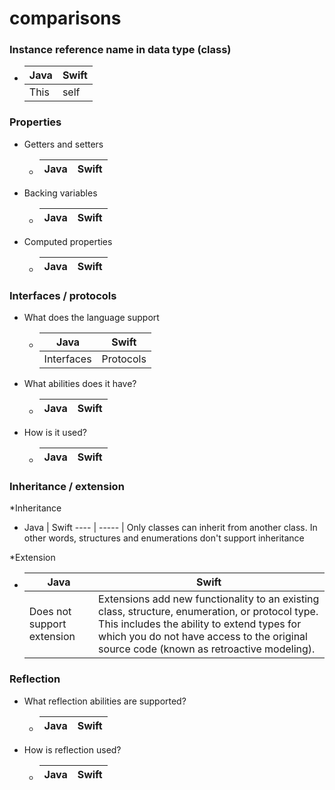 # comparisons

### Instance reference name in data type (class)

  * Java | Swift
    ---- | -----
    This | self

### Properties

* Getters and setters

  * Java | Swift
    ---- | -----
* Backing variables

  * Java | Swift
    ---- | -----
    
* Computed properties

  * Java | Swift
    ---- | -----
    
### Interfaces / protocols
* What does the language support

  * Java | Swift
    ---- | -----
    Interfaces|Protocols
    
* What abilities does it have?

  * Java | Swift
    ---- | -----

* How is it used?

  * Java | Swift
    ---- | -----
    
### Inheritance / extension

*Inheritance

 * Java | Swift
  ---- | -----
       | Only classes can inherit from another class. In other words, structures and enumerations don't support inheritance
       
*Extension

  * Java | Swift
    ---- | -----
    Does not support extension | Extensions add new functionality to an existing class, structure, enumeration, or protocol type. This includes the ability to extend types for which you do not have access to the original source code (known as retroactive modeling).


### Reflection

* What reflection abilities are supported?

  * Java | Swift
    ---- | -----

* How is reflection used?

  * Java | Swift
    ---- | -----
    

